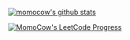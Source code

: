 [![momocow's github stats](https://github-readme-stats.vercel.app/api?username=momocow)](https://github.com/anuraghazra/github-readme-stats)

[![MomoCow's LeetCode Progress](https://x.cow.moe/leetcode-progress?username=momocow)](https://leetcode.com/momocow/)
